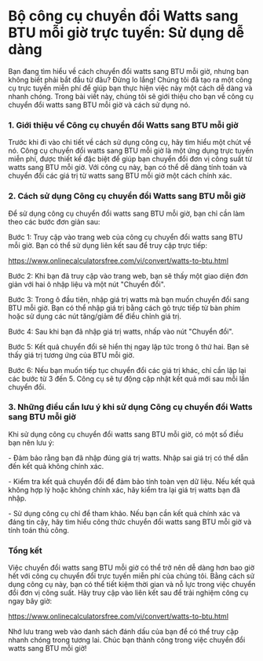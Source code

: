 Bộ công cụ chuyển đổi Watts sang BTU mỗi giờ trực tuyến: Sử dụng dễ dàng
========================================================================

Bạn đang tìm hiểu về cách chuyển đổi watts sang BTU mỗi giờ, nhưng bạn không biết phải bắt đầu từ đâu? Đừng lo lắng! Chúng tôi đã tạo ra một công cụ trực tuyến miễn phí để giúp bạn thực hiện việc này một cách dễ dàng và nhanh chóng. Trong bài viết này, chúng tôi sẽ giới thiệu cho bạn về công cụ chuyển đổi watts sang BTU mỗi giờ và cách sử dụng nó.

### 1. Giới thiệu về Công cụ chuyển đổi Watts sang BTU mỗi giờ

Trước khi đi vào chi tiết về cách sử dụng công cụ, hãy tìm hiểu một chút về nó. Công cụ chuyển đổi watts sang BTU mỗi giờ là một ứng dụng trực tuyến miễn phí, được thiết kế đặc biệt để giúp bạn chuyển đổi đơn vị công suất từ watts sang BTU mỗi giờ. Với công cụ này, bạn có thể dễ dàng tính toán và chuyển đổi các giá trị từ watts sang BTU mỗi giờ một cách chính xác.

### 2. Cách sử dụng Công cụ chuyển đổi Watts sang BTU mỗi giờ

Để sử dụng công cụ chuyển đổi watts sang BTU mỗi giờ, bạn chỉ cần làm theo các bước đơn giản sau:

Bước 1: Truy cập vào trang web của công cụ chuyển đổi watts sang BTU mỗi giờ. Bạn có thể sử dụng liên kết sau để truy cập trực tiếp:

<https://www.onlinecalculatorsfree.com/vi/convert/watts-to-btu.html>

Bước 2: Khi bạn đã truy cập vào trang web, bạn sẽ thấy một giao diện đơn giản với hai ô nhập liệu và một nút "Chuyển đổi".

Bước 3: Trong ô đầu tiên, nhập giá trị watts mà bạn muốn chuyển đổi sang BTU mỗi giờ. Bạn có thể nhập giá trị bằng cách gõ trực tiếp từ bàn phím hoặc sử dụng các nút tăng/giảm để điều chỉnh giá trị.

Bước 4: Sau khi bạn đã nhập giá trị watts, nhấp vào nút "Chuyển đổi".

Bước 5: Kết quả chuyển đổi sẽ hiển thị ngay lập tức trong ô thứ hai. Bạn sẽ thấy giá trị tương ứng của BTU mỗi giờ.

Bước 6: Nếu bạn muốn tiếp tục chuyển đổi các giá trị khác, chỉ cần lặp lại các bước từ 3 đến 5. Công cụ sẽ tự động cập nhật kết quả mới sau mỗi lần chuyển đổi.

### 3. Những điều cần lưu ý khi sử dụng Công cụ chuyển đổi Watts sang BTU mỗi giờ

Khi sử dụng công cụ chuyển đổi watts sang BTU mỗi giờ, có một số điều bạn nên lưu ý:

\- Đảm bảo rằng bạn đã nhập đúng giá trị watts. Nhập sai giá trị có thể dẫn đến kết quả không chính xác.

\- Kiểm tra kết quả chuyển đổi để đảm bảo tính toàn vẹn dữ liệu. Nếu kết quả không hợp lý hoặc không chính xác, hãy kiểm tra lại giá trị watts bạn đã nhập.

\- Sử dụng công cụ chỉ để tham khảo. Nếu bạn cần kết quả chính xác và đáng tin cậy, hãy tìm hiểu công thức chuyển đổi watts sang BTU mỗi giờ và tính toán thủ công.

### Tổng kết

Việc chuyển đổi watts sang BTU mỗi giờ có thể trở nên dễ dàng hơn bao giờ hết với công cụ chuyển đổi trực tuyến miễn phí của chúng tôi. Bằng cách sử dụng công cụ này, bạn có thể tiết kiệm thời gian và nỗ lực trong việc chuyển đổi đơn vị công suất. Hãy truy cập vào liên kết sau để trải nghiệm công cụ ngay bây giờ:

<https://www.onlinecalculatorsfree.com/vi/convert/watts-to-btu.html>

Nhớ lưu trang web vào danh sách đánh dấu của bạn để có thể truy cập nhanh chóng trong tương lai. Chúc bạn thành công trong việc chuyển đổi watts sang BTU mỗi giờ!